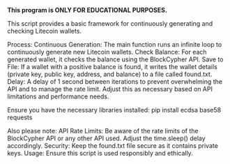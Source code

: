 
**This program is ONLY FOR EDUCATIONAL PURPOSES.**

This script provides a basic framework for continuously generating and checking Litecoin wallets.


Process:
    Continuous Generation: The main function runs an infinite loop to continuously generate new Litecoin wallets.
    Check Balance: For each generated wallet, it checks the balance using the BlockCypher API.
    Save to File: If a wallet with a positive balance is found, it writes the wallet details (private key, public key, address, and balance) to a file called found.txt.
    Delay: A delay of 1 second between iterations to prevent overwhelming the API and to manage the rate limit. Adjust this as necessary based on API limitations and performance needs.


Ensure you have the necessary libraries installed:
pip install ecdsa base58 requests

Also please note:
    API Rate Limits: Be aware of the rate limits of the BlockCypher API or any other API used. Adjust the time.sleep() delay accordingly.
    Security: Keep the found.txt file secure as it contains private keys.
    Usage: Ensure this script is used responsibly and ethically.
